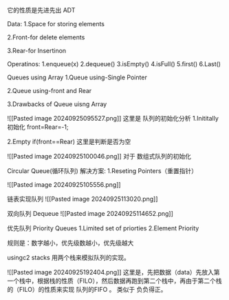 它的性质是先进先出
ADT

Data:
1.Space for storing elements

2.Front-for delete elements

3.Rear-for Insertinon

Operatinos:
1.enqueue(x)
2.dequeue()
3.isEmpty()
4.isFull()
5.first()
6.Last()



Queues using Array
1.Queue using-Single Pointer

2.Queue using-front and Rear

3.Drawbacks of Queue uisng Array

![[Pasted image 20240925095527.png]]
这里是 队列的初始化分析
1.Inititally 初始化 
front=Rear=-1;

2.Empty
if(front==Rear) 这里是判断是否为空

![[Pasted image 20240925100046.png]]
对于 数组式队列的初始化


Circular Queue(循环队列)
解决方案:
1.Reseting Pointers（重置指针）

![[Pasted image 20240925105556.png]]


链表实现队列
![[Pasted image 20240925113020.png]]


双向队列 Dequeue
![[Pasted image 20240925114652.png]]


优先队列 Priority Queues
1.Limited set of priorties
2.Element Priority 

规则是：数字越小，优先级数越小，优先级越大

usingc2 stacks
用两个栈来模拟队列的实现。

![[Pasted image 20240925192404.png]]
这里是，先把数据（data）先放入第一个栈中，根据栈的性质（FILO），然后数据再跑到第二个栈中，再由于第二个栈的（FILO）的性质来实现 队列的FIFO 。 类似于 负负得正。